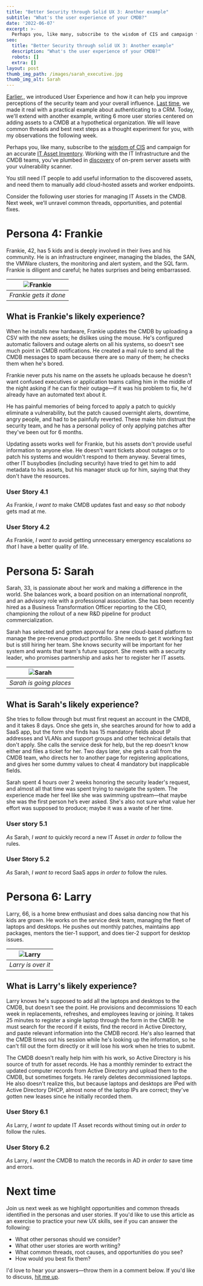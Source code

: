 ```yaml
---
title: "Better Security through Solid UX 3: Another example"
subtitle: "What's the user experience of your CMDB?"
date: '2022-06-07'
excerpt: >-
  Perhaps you, like many, subscribe to the wisdom of CIS and campaign for an accurate IT Asset Inventory. Working with the IT Infrastructure and the CMDB teams, you've plumbed in discovery of on-prem server assets with your vulnerability scanner. You still need IT people to add useful information to the discovered assets, and need them to manually add cloud-hosted assets and worker endpoints. Consider the following user stories for managing IT Assets in the CMDB. Next week, we’ll unravel common threads, opportunities, and potential fixes.
seo:
  title: "Better Security through solid UX 3: Another example"
  description: "What's the user experience of your CMDB?"
  robots: []
  extra: []
layout: post
thumb_img_path: /images/sarah_executive.jpg
thumb_img_alt: Sarah
---
```


[Earlier,](/posts/uxforsecurity1/), we introduced User Experience and how it can help you improve perceptions of the security team and your overall influence. [Last time](/posts/uxforsecurity2), we made it real with a practical example about authenticating to a CRM. Today, we'll extend with another example, writing 6 more user stories centered on adding assets to a CMDB at a hypothetical organization. We will leave common threads and best next steps as a thought experiment for you, with my observations the following week.

Perhaps you, like many, subscribe to the [wisdom of CIS](https://saltyonsecurity.net/posts/why_cis/) and campaign for an accurate [IT Asset Inventory](https://saltyonsecurity.net/posts/cis1_1/). Working with the IT Infrastructure and the CMDB teams, you've plumbed in [discovery](https://saltyonsecurity.net/posts/cis1_3-5/) of on-prem server assets with your vulnerability scanner.

You still need IT people to add useful information to the discovered assets, and need them to manually add cloud-hosted assets and worker endpoints.

Consider the following user stories for managing IT Assets in the CMDB. Next week, we’ll unravel common threads, opportunities, and potential fixes.

# Persona 4: Frankie

Frankie, 42, has 5 kids and is deeply involved in their lives and his community. He is an infrastructure engineer, managing the blades, the SAN, the VMWare clusters, the monitoring and alert system, and the SQL farm. Frankie is diligent and careful; he hates surprises and being embarrassed.

| ![Frankie](/images/frankie.webp) |
|:---:|
| *Frankie gets it done* |

## What is Frankie's likely experience?

When he installs new hardware, Frankie updates the CMDB by uploading a CSV with the new assets; he dislikes using the mouse. He's configured automatic failovers and outage alerts on all his systems, so doesn't see much point in CMDB notifications. He created a mail rule to send all the CMDB messages to spam because there are so many of them; he checks them when he's bored.

Frankie never puts his name on the assets he uploads because he doesn't want confused executives or application teams calling him in the middle of the night asking if he can fix their outage—if it was his problem to fix, he'd already have an automated text about it.

He has painful memories of being forced to apply a patch to quickly eliminate a vulnerability, but the patch caused overnight alerts, downtime, angry people, and had to be painfully reverted. These make him distrust the security team, and he has a personal policy of only applying patches after they've been out for 6 months.

Updating assets works well for Frankie, but his assets don't provide useful information to anyone else. He doesn't want tickets about outages or to patch his systems and wouldn't respond to them anyway. Several times, other IT busybodies (including security) have tried to get him to add metadata to his assets, but his manager stuck up for him, saying that they don't have the resources.

### User Story 4.1

*As* Frankie, *I want to* make CMDB updates fast and easy *so that* nobody gets mad at me.

### User Story 4.2

*As* Frankie, *I want to* avoid getting unnecessary emergency escalations *so that* I have a better quality of life.

# Persona 5: Sarah

Sarah, 33, is passionate about her work and making a difference in the world. She balances work, a board position on an international nonprofit, and an advisory role with a professional association. She has been recently hired as a Business Transformation Officer reporting to the CEO, championing the rollout of a new R&D pipeline for product commercialization.

Sarah has selected and gotten approval for a new cloud-based platform to manage the pre-revenue product portfolio. She needs to get it working fast but is still hiring her team. She knows security will be important for her system and wants that team's future support. She meets with a security leader, who promises partnership and asks her to register her IT assets.

| ![Sarah](/images/sarah_executive.jpg) |
|:---:|
| *Sarah is going places* |

## What is Sarah's likely experience?

She tries to follow through but must first request an account in the CMDB, and it takes 8 days. Once she gets in, she searches around for how to add a SaaS app, but the form she finds has 15 mandatory fields about IP addresses and VLANs and support groups and other technical details that don't apply. She calls the service desk for help, but the rep doesn't know either and files a ticket for her. Two days later, she gets a call from the CMDB team, who directs her to another page for registering applications, and gives her some dummy values to cheat 4 mandatory but inapplicable fields.

Sarah spent 4 hours over 2 weeks honoring the security leader's request, and almost all that time was spent trying to navigate the system. The experience made her feel like she was swimming upstream—that maybe she was the first person he’s ever asked. She's also not sure what value her effort was supposed to produce; maybe it was a waste of her time.

### User story 5.1

*As* Sarah, *I want to* quickly record a new IT Asset *in order to* follow the rules.

### User Story 5.2

*As* Sarah, *I want to* record SaaS apps *in order to* follow the rules.

# Persona 6: Larry

Larry, 66, is a home brew enthusiast and does salsa dancing now that his kids are grown. He works on the service desk team, managing the fleet of laptops and desktops. He pushes out monthly patches, maintains app packages, mentors the tier-1 support, and does tier-2 support for desktop issues.

| ![Larry](/images/larry.jpg) |
|:---:|
| *Larry is over it* |

## What is Larry's likely experience?

Larry knows he's supposed to add all the laptops and desktops to the CMDB, but doesn't see the point. He provisions and decommissions 10 each week in replacements, refreshes, and employees leaving or joining. It takes 25 minutes to register a single laptop through the form in the CMDB: he must search for the record if it exists, find the record in Active Directory, and paste relevant information into the CMDB record. He's also learned that the CMDB times out his session while he's looking up the information, so he can't fill out the form directly or it will lose his work when he tries to submit.

The CMDB doesn't really help him with his work, so Active Directory is his source of truth for asset records. He has a monthly reminder to extract the updated computer records from Active Directory and upload them to the CMDB, but sometimes forgets. He rarely deletes decommissioned laptops. He also doesn't realize this, but because laptops and desktops are IPed with Active Directory DHCP, almost none of the laptop IPs are correct; they've gotten new leases since he initially recorded them.

### User Story 6.1

*As* Larry, *I want to* update IT Asset records without timing out *in order to* follow the rules.

### User Story 6.2

*As* Larry, *I want* the CMDB to match the records in AD *in order to* save time and errors.

# Next time

Join us next week as we highlight opportunities and common threads identified in the personas and user stories. If you'd like to use this article as an exercise to practice your new UX skills, see if you can answer the following:

-   What other personas should we consider?
-   What other user stories are worth writing?
-   What common threads, root causes, and opportunities do you see?
-   How would you best fix them?

I'd love to hear your answers—throw them in a comment below. If you'd like to discuss, [hit me up](http://saltyonsecurity.net/contact).
